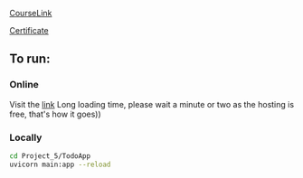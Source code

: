 [CourseLink](https://www.udemy.com/course/fastapi-the-complete-course/)

[Сertificate](https://www.udemy.com/certificate/UC-fb6d595c-1efe-4106-a6ba-e096d76b4cc9/)

## To run:

### Online
Visit the [link](https://fastapi-mz6o.onrender.com/auth/) Long loading time, please wait a minute or two as the hosting is free, that's how it goes))

### Locally
```bash
cd Project_5/TodoApp
uvicorn main:app --reload
